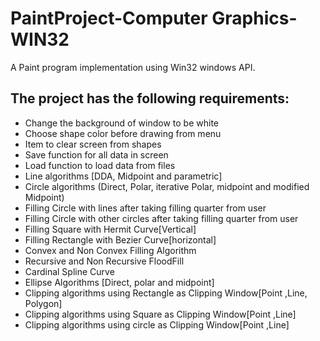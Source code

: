 # PaintProject-Computer Graphics- WIN32
A Paint program implementation using Win32 windows API.
## The project has the following requirements:
- Change the background of window to be white
- Choose shape color before drawing from menu
- Item to clear screen from shapes
- Save function for all data in screen
- Load function to load data from files
- Line algorithms [DDA, Midpoint and parametric]
- Circle algorithms (Direct, Polar, iterative Polar, midpoint and modified Midpoint)
- Filling Circle with lines after taking filling quarter from user
- Filling Circle with other circles after taking filling quarter from user
- Filling Square with Hermit Curve[Vertical]
- Filling Rectangle with Bezier Curve[horizontal]
- Convex and Non Convex Filling Algorithm
- Recursive and Non Recursive FloodFill
- Cardinal Spline Curve
- Ellipse Algorithms [Direct, polar and midpoint]
- Clipping algorithms using Rectangle as Clipping Window[Point ,Line, Polygon]
- Clipping algorithms using Square as Clipping Window[Point ,Line]
- Clipping algorithms using circle as Clipping Window[Point ,Line]
